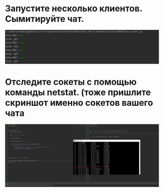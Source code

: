 # Запустите несколько клиентов. Сымитируйте чат.
![img](Chat.JPG)

# Отследите сокеты с помощью команды netstat. (тоже пришлите скриншот именно сокетов вашего чата

![img](netstat.JPG)

